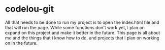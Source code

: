 # codelou-git

All that needs to be done to run my project is to open the index.html file and that will run the page.  While some functions don't work yet, I plan on expand on this project and make it better in the future.  This page is all about me and the things that i know how to do, and projects that I plan on working on in the future.
